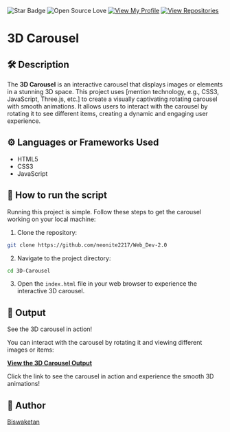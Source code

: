 ![Star Badge](https://img.shields.io/static/v1?label=%F0%9F%8C%9F&message=If%20Useful&style=style=flat&color=BC4E99)
![Open Source Love](https://badges.frapsoft.com/os/v1/open-source.svg?v=103)
[![View My Profile](https://img.shields.io/badge/View-My_Profile-green?logo=GitHub)](https://github.com/neonite2217)
[![View Repositories](https://img.shields.io/badge/View-My_Repositories-blue?logo=GitHub)](https://github.com/neonite2217?tab=repositories)

# 3D Carousel

## 🛠️ Description

The **3D Carousel** is an interactive carousel that displays images or elements in a stunning 3D space. This project uses [mention technology, e.g., CSS3, JavaScript, Three.js, etc.] to create a visually captivating rotating carousel with smooth animations. It allows users to interact with the carousel by rotating it to see different items, creating a dynamic and engaging user experience.

## ⚙️ Languages or Frameworks Used

<ul>
    <li>HTML5</li>
    <li>CSS3</li>
    <li>JavaScript</li>
</ul>

## 🌟 How to run the script

Running this project is simple. Follow these steps to get the carousel working on your local machine:

1. Clone the repository:

```sh
git clone https://github.com/neonite2217/Web_Dev-2.0
```

2. Navigate to the project directory:

```sh
cd 3D-Carousel
```

3. Open the `index.html` file in your web browser to experience the interactive 3D carousel.

## 🎡 Output

See the 3D carousel in action!

You can interact with the carousel by rotating it and viewing different images or items:

[**View the 3D Carousel Output**](https://3d-carousel.vercel.app)

Click the link to see the carousel in action and experience the smooth 3D animations!

## 🤖 Author

[Biswaketan](https://github.com/neonite2217/)

